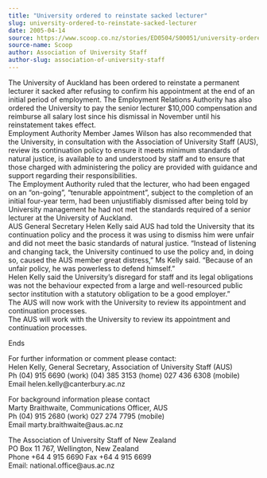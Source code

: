 ```yaml
---
title: "University ordered to reinstate sacked lecturer"
slug: university-ordered-to-reinstate-sacked-lecturer
date: 2005-04-14
source: https://www.scoop.co.nz/stories/ED0504/S00051/university-ordered-to-reinstate-sacked-lecturer.htm
source-name: Scoop
author: Association of University Staff
author-slug: association-of-university-staff
---
```


<p>The University of Auckland has been ordered to reinstate a
permanent lecturer it sacked after refusing to confirm his
appointment at the end of an initial period of employment.
The Employment Relations Authority has also ordered the
University to pay the senior lecturer $10,000 compensation
and reimburse all salary lost since his dismissal in
November until his reinstatement takes effect.<br>Employment
Authority Member James Wilson has also recommended that the
University, in consultation with the Association of
University Staff (AUS), review its continuation policy to
ensure it meets minimum standards of natural justice, is
available to and understood by staff and to ensure that
those charged with administering the policy are provided
with guidance and support regarding their
responsibilities.<br>The Employment Authority ruled that the
lecturer, who had been engaged on an “on-going”, “tenurable
appointment”, subject to the completion of an initial
four-year term, had been unjustifiably dismissed after being
told by University management he had not met the standards
required of a senior lecturer at the University of Auckland.
<br>AUS General Secretary Helen Kelly said AUS had told the
University that its continuation policy and the process it
was using to dismiss him were unfair and did not meet the
basic standards of natural justice. “Instead of listening
and changing tack, the University continued to use the
policy and, in doing so, caused the AUS member great
distress,” Ms Kelly said. “Because of an unfair policy, he
was powerless to defend himself.”    <br>Helen Kelly said
the University’s disregard for staff and its legal
obligations was not the behaviour expected from a large and
well-resourced public sector institution with a statutory
obligation to be a good employer.”<br>The AUS will now work
with the University to review its appointment and
continuation processes.<br>The AUS will work with the
University to review its appointment and continuation
processes.<p>
<p>Ends</p>

<p>For further information or comment
please contact:<br>Helen Kelly, General Secretary,
Association of University Staff (AUS)		<br>Ph (04) 915 6690
(work)	(04) 385 3153 (home)		027 436 6308 (mobile)
	<br>Email helen.kelly@canterbury.ac.nz</p>

<p>For background
information please contact<br>Marty Braithwaite,
Communications Officer, AUS<br>Ph (04) 915 2680 (work)	027
274 7795 (mobile)<br>Email marty.braithwaite@aus.ac.nz</p>

<p>The
Association of University Staff of New Zealand<br>PO Box 11
767, Wellington, New Zealand<br>Phone +64 4 915 6690       
Fax +64 4 915 6699        <br>Email:
national.office@aus.ac.nz</p>  